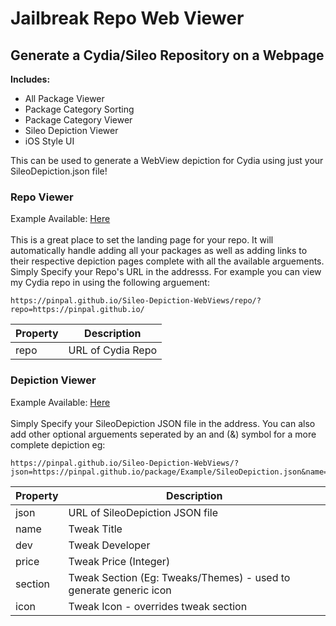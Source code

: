 # Jailbreak Repo Web Viewer
## Generate a Cydia/Sileo Repository on a Webpage

**Includes:**
* All Package Viewer
* Package Category Sorting
* Package Category Viewer
* Sileo Depiction Viewer
* iOS Style UI

This can be used to generate a WebView depiction for Cydia using just your SileoDepiction.json file!

### Repo Viewer

Example Available: [Here](https://pinpal.github.io/Sileo-Depiction-WebViews/repo/?repo=https://repo.nepeta.me)
<br/><br/>
This is a great place to set the landing page for your repo. It will automatically handle adding all your packages as well as adding links to their respective depiction pages complete with all the available arguements.
<br/>
Simply Specify your Repo's URL in the addresss. 
For example you can view my Cydia repo in using the following arguement:

```
https://pinpal.github.io/Sileo-Depiction-WebViews/repo/?repo=https://pinpal.github.io/
```

| Property      | Description |
| ------------- | ------------- |
| repo          | URL of Cydia Repo  |

### Depiction Viewer

Example Available: [Here](https://pinpal.github.io/Sileo-Depiction-WebViews/?json=https://github.com/PINPAL/Sileo-Depiction-WebViews/blob/996b2b375b0c61bcb3af61ee518488c1c670fccb/packages/shortlook/config.json&name=Shortlook&dev=Dynastic&price=3.99&icon=https://github.com/PINPAL/Sileo-Depiction-WebViews/blob/996b2b375b0c61bcb3af61ee518488c1c670fccb/packages/shortlook/icon.png&section=Tweaks)
<br/><br/>
Simply Specify your SileoDepiction JSON file in the address.
You can also add other optional arguements seperated by an and (&) symbol for a more complete depiction eg:
```
https://pinpal.github.io/Sileo-Depiction-WebViews/?json=https://pinpal.github.io/package/Example/SileoDepiction.json&name=Example&dev=PINPAL
```

| Property      | Description |
| ------------- | ------------- |
| json          | URL of SileoDepiction JSON file  |
| name          | Tweak Title  |
| dev          | Tweak Developer  |
| price          | Tweak Price (Integer)  |
| section          | Tweak Section (Eg: Tweaks/Themes)  - used to generate generic icon|
| icon          | Tweak Icon - overrides tweak section  |
